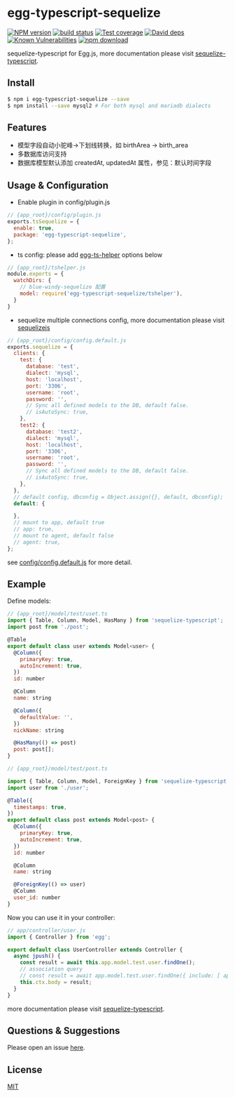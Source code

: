 # egg-typescript-sequelize

[![NPM version][npm-image]][npm-url]
[![build status][travis-image]][travis-url]
[![Test coverage][codecov-image]][codecov-url]
[![David deps][david-image]][david-url]
[![Known Vulnerabilities][snyk-image]][snyk-url]
[![npm download][download-image]][download-url]

[npm-image]: https://img.shields.io/npm/v/egg-typescript-sequelize.svg?style=flat-square
[npm-url]: https://npmjs.org/package/egg-typescript-sequelize
[travis-image]: https://img.shields.io/travis/souche-hero/egg-typescript-sequelize.svg?style=flat-square
[travis-url]: https://travis-ci.org/souche-hero/egg-typescript-sequelize
[codecov-image]: https://img.shields.io/codecov/c/github/souche-hero/egg-typescript-sequelize.svg?style=flat-square
[codecov-url]: https://codecov.io/github/souche-hero/egg-typescript-sequelize?branch=master
[david-image]: https://img.shields.io/david/souche-hero/egg-typescript-sequelize.svg?style=flat-square
[david-url]: https://david-dm.org/souche-hero/egg-typescript-sequelize
[snyk-image]: https://snyk.io/test/npm/egg-typescript-sequelize/badge.svg?style=flat-square
[snyk-url]: https://snyk.io/test/npm/egg-typescript-sequelize
[download-image]: https://img.shields.io/npm/dm/egg-typescript-sequelize.svg?style=flat-square
[download-url]: https://npmjs.org/package/egg-typescript-sequelize


sequelize-typescript for Egg.js, more documentation please visit [sequelize-typescript](https://github.com/RobinBuschmann/sequelize-typescript).

## Install

```bash
$ npm i egg-typescript-sequelize --save
$ npm install --save mysql2 # For both mysql and mariadb dialects
```

## Features

- 模型字段自动小驼峰->下划线转换，如 birthArea -> birth_area
- 多数据库访问支持
- 数据库模型默认添加 createdAt, updatedAt 属性，参见：默认时间字段



## Usage & Configuration

- Enable plugin in config/plugin.js

```js
// {app_root}/config/plugin.js
exports.tsSequelize = {
  enable: true,
  package: 'egg-typescript-sequelize',
};
```

- ts config: please add [egg-ts-helper](https://github.com/whxaxes/egg-ts-helper) options below

```js
// {app_root}/tshelper.js
module.exports = {
  watchDirs: {
    // blue-windy-sequelize 配置
    model: require('egg-typescript-sequelize/tshelper'),
  }
}
```

- sequelize multiple connections config, more documentation please visit [sequelizejs](http://docs.sequelizejs.com/manual/usage.html#options)

```js
// {app_root}/config/config.default.js
exports.sequelize = {
  clients: {
    test: {
      database: 'test',
      dialect: 'mysql',
      host: 'localhost',
      port: '3306',
      username: 'root',
      password: '',
      // Sync all defined models to the DB, default false.
      // isAutoSync: true,
    },
    test2: {
      database: 'test2',
      dialect: 'mysql',
      host: 'localhost',
      port: '3306',
      username: 'root',
      password: '',
      // Sync all defined models to the DB, default false.
      // isAutoSync: true,
    },
  },
  // default config, dbconfig = Object.assign({}, default, dbconfig);
  default: {

  },
  // mount to app, default true
  // app: true,
  // mount to agent, default false
  // agent: true,
};
```

see [config/config.default.js](config/config.default.js) for more detail.

## Example

Define models:
```js
// {app_root}/model/test/uset.ts
import { Table, Column, Model, HasMany } from 'sequelize-typescript';
import post from './post';

@Table
export default class user extends Model<user> {
  @Column({
    primaryKey: true,
    autoIncrement: true,
  })
  id: number

  @Column
  name: string

  @Column({
    defaultValue: '',
  })
  nickName: string

  @HasMany(() => post)
  post: post[];
}

// {app_root}/model/test/post.ts

import { Table, Column, Model, ForeignKey } from 'sequelize-typescript';
import user from './user';

@Table({
  timestamps: true,
})
export default class post extends Model<post> {
  @Column({
    primaryKey: true,
    autoIncrement: true,
  })
  id: number

  @Column
  name: string

  @ForeignKey(() => user)
  @Column
  user_id: number
}

```

Now you can use it in your controller:

```js
// app/controller/user.js
import { Controller } from 'egg';

export default class UserController extends Controller {
  async jpush() {
    const result = await this.app.model.test.user.findOne();
    // association query
    // const result = await app.model.test.user.findOne({ include: [ app.model.test.post ], where: { nick_name: 'xl' } });
    this.ctx.body = result;
  }
}

```
more documentation please visit [sequelize-typescript](https://github.com/RobinBuschmann/sequelize-typescript).

## Questions & Suggestions

Please open an issue [here](https://github.com/souche-hero/egg-typescript-sequelize/issues).

## License

[MIT](LICENSE)
